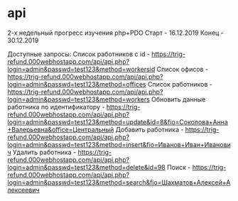 # api

2-х недельный прогресс изучения php+PDO
Старт - 16.12.2019
Конец - 30.12.2019


Доступные запросы: Список работников с id - https://trig-refund.000webhostapp.com/api/api.php?login=admin&passwd=test123&method=workersid Список офисов - https://trig-refund.000webhostapp.com/api/api.php?login=admin&passwd=test123&method=offices 
Список работников - https://trig-refund.000webhostapp.com/api/api.php?login=admin&passwd=test123&method=workers 
Обновить данные работника по идентификатору - https://trig-refund.000webhostapp.com/api/api.php?login=admin&passwd=test123&method=update&id=8&fio=Соколова+Анна+Валерьевна&office=Центральный 
Добавить работника - https://trig-refund.000webhostapp.com/api/api.php?login=admin&passwd=test123&method=insert&fio=Иванов+Иван+Иванович 
Удалить работника - https://trig-refund.000webhostapp.com/api/api.php?login=admin&passwd=test123&method=delete&id=98 
Поиск - https://trig-refund.000webhostapp.com/api/api.php?login=admin&passwd=test123&method=search&fio=Шахматов+Алексей+Алексеевич
